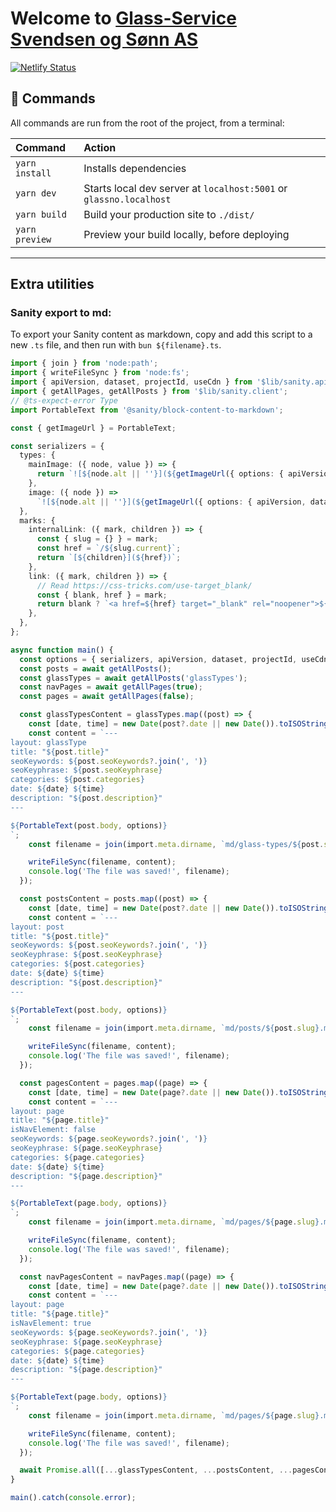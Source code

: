 # Welcome to [Glass-Service Svendsen og Sønn AS](https://glass.no)

[![Netlify Status](https://api.netlify.com/api/v1/badges/84694e8f-be52-4b56-ad4d-da2725251fa1/deploy-status)](https://app.netlify.com/sites/glassno/deploys)

## 🧞 Commands

All commands are run from the root of the project, from a terminal:

| Command        | Action                                                             |
| :------------- | :----------------------------------------------------------------- |
| `yarn install` | Installs dependencies                                              |
| `yarn dev`     | Starts local dev server at `localhost:5001` or `glassno.localhost` |
| `yarn build`   | Build your production site to `./dist/`                            |
| `yarn preview` | Preview your build locally, before deploying                       |


---

## Extra utilities

### Sanity export to md:

To export your Sanity content as markdown, copy and add this script to a new `.ts` file,
and then run with `bun ${filename}.ts`.

```ts
import { join } from 'node:path';
import { writeFileSync } from 'node:fs';
import { apiVersion, dataset, projectId, useCdn } from '$lib/sanity.api';
import { getAllPages, getAllPosts } from '$lib/sanity.client';
// @ts-expect-error Type
import PortableText from '@sanity/block-content-to-markdown';

const { getImageUrl } = PortableText;

const serializers = {
  types: {
    mainImage: ({ node, value }) => {
      return `![${node.alt || ''}](${getImageUrl({ options: { apiVersion, dataset, useCdn, projectId }, node })})`;
    },
    image: ({ node }) =>
      `![${node.alt || ''}](${getImageUrl({ options: { apiVersion, dataset, useCdn, projectId }, node })})`,
  },
  marks: {
    internalLink: ({ mark, children }) => {
      const { slug = {} } = mark;
      const href = `/${slug.current}`;
      return `[${children}](${href})`;
    },
    link: ({ mark, children }) => {
      // Read https://css-tricks.com/use-target_blank/
      const { blank, href } = mark;
      return blank ? `<a href=${href} target="_blank" rel="noopener">${children}</a>` : `[${children}](${href})`;
    },
  },
};

async function main() {
  const options = { serializers, apiVersion, dataset, projectId, useCdn };
  const posts = await getAllPosts();
  const glassTypes = await getAllPosts('glassTypes');
  const navPages = await getAllPages(true);
  const pages = await getAllPages(false);

  const glassTypesContent = glassTypes.map((post) => {
    const [date, time] = new Date(post?.date || new Date()).toISOString().split('T');
    const content = `---
layout: glassType
title: "${post.title}"
seoKeywords: ${post.seoKeywords?.join(', ')}
seoKeyphrase: ${post.seoKeyphrase}
categories: ${post.categories}
date: ${date} ${time}
description: "${post.description}"
---

${PortableText(post.body, options)}
`;
    const filename = join(import.meta.dirname, `md/glass-types/${post.slug}.md`);

    writeFileSync(filename, content);
    console.log('The file was saved!', filename);
  });

  const postsContent = posts.map((post) => {
    const [date, time] = new Date(post?.date || new Date()).toISOString().split('T');
    const content = `---
layout: post
title: "${post.title}"
seoKeywords: ${post.seoKeywords?.join(', ')}
seoKeyphrase: ${post.seoKeyphrase}
categories: ${post.categories}
date: ${date} ${time}
description: "${post.description}"
---

${PortableText(post.body, options)}
`;
    const filename = join(import.meta.dirname, `md/posts/${post.slug}.md`);

    writeFileSync(filename, content);
    console.log('The file was saved!', filename);
  });

  const pagesContent = pages.map((page) => {
    const [date, time] = new Date(page?.date || new Date()).toISOString().split('T');
    const content = `---
layout: page
title: "${page.title}"
isNavElement: false
seoKeywords: ${page.seoKeywords?.join(', ')}
seoKeyphrase: ${page.seoKeyphrase}
categories: ${page.categories}
date: ${date} ${time}
description: "${page.description}"
---

${PortableText(page.body, options)}
`;
    const filename = join(import.meta.dirname, `md/pages/${page.slug}.md`);

    writeFileSync(filename, content);
    console.log('The file was saved!', filename);
  });

  const navPagesContent = navPages.map((page) => {
    const [date, time] = new Date(page?.date || new Date()).toISOString().split('T');
    const content = `---
layout: page
title: "${page.title}"
isNavElement: true
seoKeywords: ${page.seoKeywords?.join(', ')}
seoKeyphrase: ${page.seoKeyphrase}
categories: ${page.categories}
date: ${date} ${time}
description: "${page.description}"
---

${PortableText(page.body, options)}
`;
    const filename = join(import.meta.dirname, `md/pages/${page.slug}.md`);

    writeFileSync(filename, content);
    console.log('The file was saved!', filename);
  });

  await Promise.all([...glassTypesContent, ...postsContent, ...pagesContent, ...navPagesContent]);
}

main().catch(console.error);

```

